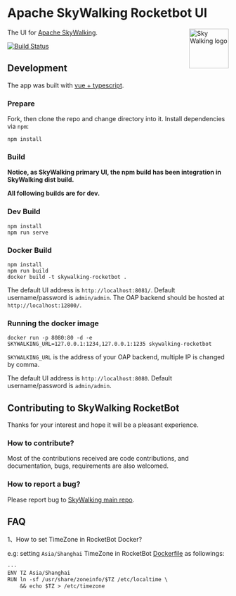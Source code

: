 Apache SkyWalking Rocketbot UI
===============

<img src="http://skywalking.apache.org/assets/logo.svg" alt="Sky Walking logo" height="90px" align="right" />

The UI for [Apache SkyWalking](https://github.com/apache/incubator-skywalking).

[![Build Status](https://travis-ci.org/apache/skywalking-rocketbot-ui.svg?branch=master)](https://travis-ci.org/apache/skywalking-rocketbot-ui)


## Development

 The app was built with [vue + typescript](https://github.com/vuejs/vue).

### Prepare

Fork, then clone the repo and change directory into it.
Install dependencies via `npm`:

```
npm install
```

### Build

**Notice, as SkyWalking primary UI, the npm build has been integration in SkyWalking dist build.** 

**All following builds are for dev.**

### Dev Build
```
npm install
npm run serve
```

### Docker Build
```
npm install
npm run build
docker build -t skywalking-rocketbot .
```

The default UI address is `http://localhost:8081/`. Default username/password is `admin/admin`. 
The OAP backend should be hosted at `http://localhost:12800/`.

### Running the docker image

```
docker run -p 8080:80 -d -e SKYWALKING_URL=127.0.0.1:1234,127.0.0.1:1235 skywalking-rocketbot
```

`SKYWALKING_URL` is the address of your OAP backend, multiple IP is changed by comma.


The default UI address is `http://localhost:8080`. Default username/password is `admin/admin`.

## Contributing to SkyWalking RocketBot

Thanks for your interest and hope it will be a
pleasant experience.

### How to contribute?

Most of the contributions received are code contributions, and documentation, bugs, requirements are also welcomed.

### How to report a bug?

Please report bug to [SkyWalking main repo](https://github.com/apache/skywalking/issues).

## FAQ


1、How to set TimeZone in RocketBot Docker?

e.g: setting `Asia/Shanghai` TimeZone in RocketBot [Dockerfile](Dockerfile) as followings:

```txt
···
ENV TZ Asia/Shanghai
RUN ln -sf /usr/share/zoneinfo/$TZ /etc/localtime \
    && echo $TZ > /etc/timezone
```
